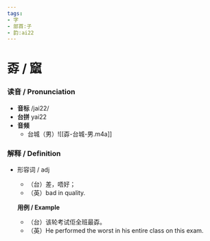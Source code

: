 ```yaml
---
tags:
- 字
- 部首:子
- 韵:ai22
---
```


# 孬 / 窳

### __读音__ / Pronunciation

- __音标__ /jai22/
- __台拼__ yai22
- __音频__
	- 台城（男）![[孬-台城-男.m4a]]
### 解释 / Definition

-  形容词 / adj
	- （台）差，唔好；
	- （英）bad in quality.

	**用例 / Example** 
	
	- （台）该轮考试佢全班最孬。
	- （英）He performed the worst in his entire class on this exam.